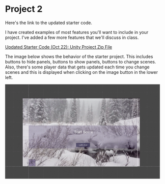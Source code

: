 # Project 2

Here's the link to the updated starter code.

I have created examples of most features you'll want to include in your project.  I've added a few more features that we'll discuss in class.  



[Updated Starter Code (Oct 22): Unity Project Zip File](https://utdallas.box.com/s/8txw4flobwetq4fe4zb92itnp2figpce)

The image below shows the behavior of the starter project.  This includes buttons to hide panels, buttons to show panels, 
buttons to change scenes.  Also, there's some player data that gets updated each time you change scenes and this is displayed when clicking on the image button in the lower left.

![](8S4CitwjlI.gif)

